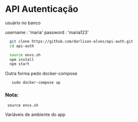 # API Autenticação


usuário no banco

username : 'maria'
password : 'maria123'

``` bash
  git clone https://github.com/darlison-alves/api-auth.git
  cd api-auth

  source envs.sh
  npm install
  npm start
```

Outra forma pedo docker-compose

```
   sudo docker-compose up
```

### Nota:
```
 source envs.sh
```
Variáveis de ambiente do app
